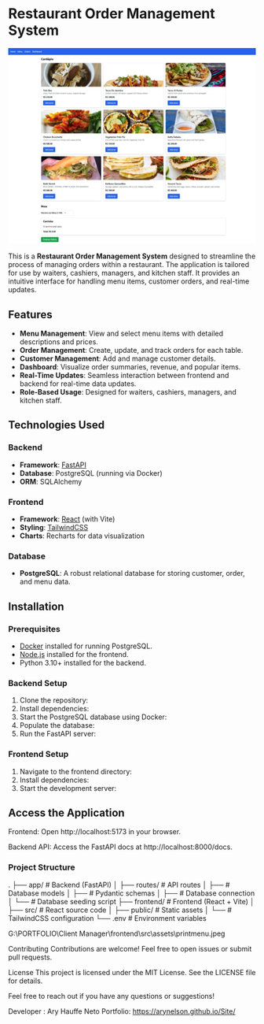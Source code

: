 # Restaurant Order Management System

![menu](https://github.com/Arynelson/Restaurant_manager/blob/main/frontend/src/assets/printmenu.jpeg)

This is a **Restaurant Order Management System** designed to streamline the process of managing orders within a restaurant. The application is tailored for use by waiters, cashiers, managers, and kitchen staff. It provides an intuitive interface for handling menu items, customer orders, and real-time updates.

## Features

- **Menu Management**: View and select menu items with detailed descriptions and prices.
- **Order Management**: Create, update, and track orders for each table.
- **Customer Management**: Add and manage customer details.
- **Dashboard**: Visualize order summaries, revenue, and popular items.
- **Real-Time Updates**: Seamless interaction between frontend and backend for real-time data updates.
- **Role-Based Usage**: Designed for waiters, cashiers, managers, and kitchen staff.

## Technologies Used

### Backend
- **Framework**: [FastAPI](https://fastapi.tiangolo.com/)
- **Database**: PostgreSQL (running via Docker)
- **ORM**: SQLAlchemy

### Frontend
- **Framework**: [React](https://reactjs.org/) (with Vite)
- **Styling**: [TailwindCSS](https://tailwindcss.com/)
- **Charts**: Recharts for data visualization

### Database
- **PostgreSQL**: A robust relational database for storing customer, order, and menu data.

## Installation

### Prerequisites
- [Docker](https://www.docker.com/) installed for running PostgreSQL.
- [Node.js](https://nodejs.org/) installed for the frontend.
- Python 3.10+ installed for the backend.

### Backend Setup
1. Clone the repository:
2. Install dependencies:
3. Start the PostgreSQL database using Docker:
4. Populate the database:
5. Run the FastAPI server:

### Frontend Setup
1. Navigate to the frontend directory:
2. Install dependencies:
3. Start the development server:


## Access the Application ##

Frontend: Open http://localhost:5173 in your browser.

Backend API: Access the FastAPI docs at http://localhost:8000/docs.

###  Project Structure  ###

.
├── app/                # Backend (FastAPI)
│   ├── routes/         # API routes
│   ├──        # Database models
│   ├──       # Pydantic schemas
│   ├──      # Database connection
│   └──          # Database seeding script
├── frontend/           # Frontend (React + Vite)
│   ├── src/            # React source code
│   ├── public/         # Static assets
│   └──  # TailwindCSS configuration
└── .env                # Environment variables


G:\PORTFOLIO\Client Manager\frontend\src\assets\printmenu.jpeg


Contributing
Contributions are welcome! Feel free to open issues or submit pull requests.

License
This project is licensed under the MIT License. See the LICENSE file for details.

Feel free to reach out if you have any questions or suggestions!

Developer : Ary Hauffe Neto
Portfolio: https://arynelson.github.io/Site/


